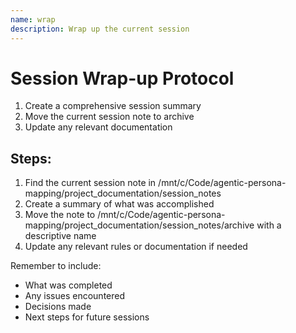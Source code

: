```yaml
---
name: wrap
description: Wrap up the current session
---
```


# Session Wrap-up Protocol

1. Create a comprehensive session summary
2. Move the current session note to archive
3. Update any relevant documentation

## Steps:
1. Find the current session note in /mnt/c/Code/agentic-persona-mapping/project_documentation/session_notes
2. Create a summary of what was accomplished
3. Move the note to /mnt/c/Code/agentic-persona-mapping/project_documentation/session_notes/archive with a descriptive name
4. Update any relevant rules or documentation if needed

Remember to include:
- What was completed
- Any issues encountered
- Decisions made
- Next steps for future sessions